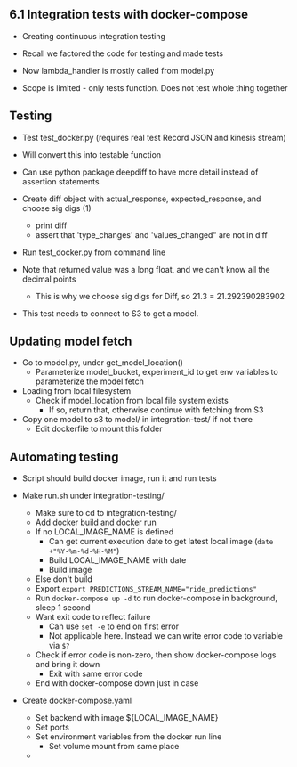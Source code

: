 ## 6.1 Integration tests with docker-compose
- Creating continuous integration testing
- Recall we factored the code for testing and made tests

- Now lambda_handler is mostly called from model.py
- Scope is limited - only tests function. Does not test whole thing together

## Testing
- Test test_docker.py (requires real test Record JSON and kinesis stream)
- Will convert this into testable function

- Can use python package deepdiff to have more detail instead of assertion statements
- Create diff object with actual_response, expected_response, and choose sig digs (1)
	- print diff
	- assert that 'type_changes' and 'values_changed" are not in diff
- Run test_docker.py from command line

- Note that returned value was a long float, and we can't know all the decimal points
	- This is why we choose sig digs for Diff, so 21.3 = 21.292390283902

- This test needs to connect to S3 to get a model.

## Updating model fetch
- Go to model.py, under get_model_location()
	- Parameterize model_bucket, experiment_id to get env variables to parameterize the model fetch
- Loading from local filesystem
	- Check if model_location from local file system exists
		- If so, return that, otherwise continue with fetching from S3
- Copy one model to s3 to model/ in integration-test/ if not there
	- Edit dockerfile to mount this folder

## Automating testing
- Script should build docker image, run it and run tests
- Make run.sh under integration-testing/
	- Make sure to cd to integration-testing/
	- Add docker build and docker run
	- If no LOCAL_IMAGE_NAME is defined
		- Can get current execution date to get latest local image (`date +"%Y-%m-%d-%H-%M"`)
		- Build LOCAL_IMAGE_NAME with date
		- Build image
	- Else don't build
	- Export `export PREDICTIONS_STREAM_NAME="ride_predictions"`
	- Run `docker-compose up -d` to run docker-compose in background, sleep 1 second
	- Want exit code to reflect failure
		- Can use `set -e` to end on first error
		- Not applicable here. Instead we can write error code to variable via `$?`
	- Check if error code is non-zero, then show docker-compose logs and bring it down
		- Exit with same error code
	- End with docker-compose down just in case

- Create docker-compose.yaml
	- Set backend with image ${LOCAL_IMAGE_NAME}
	- Set ports
	- Set environment variables from the docker run line
		- Set volume mount from same place
	- 

